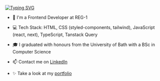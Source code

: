 [![Typing SVG](https://readme-typing-svg.demolab.com?font=Fira+Code&pause=1000&color=0AD764&width=435&height=35&lines=Hi+there!+I'm+Aimy+😊)](https://git.io/typing-svg)

- 💼 I'm a Frontend Developer at REG-1

- 💻 Tech Stack: HTML, CSS (styled-components, tailwind), JavaScript (react, next), TypeScript, Tanstack Query

- 🎓 I graduated with honours from the University of Bath with a BSc in Computer Science

- 📫 Contact me on [LinkedIn](https://www.linkedin.com/in/aimy-varghese/)

- ✨ Take a look at my [portfolio](https://aimyvarghese.netlify.app/)

<!--
**aimyv/aimyv** is a ✨ _special_ ✨ repository because its `README.md` (this file) appears on your GitHub profile.

Here are some ideas to get you started:

- 🔭 I’m currently working on ...
- 🌱 I’m currently learning ...
- 👯 I’m looking to collaborate on ...
- 🤔 I’m looking for help with ...
- 💬 Ask me about ...
- 📫 How to reach me: ...
- 😄 Pronouns: ...
- ⚡ Fun fact: ...
-->
